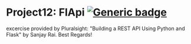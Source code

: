 # Project12: FlApi [![Generic badge](https://img.shields.io/badge/Learn-Python.Flask-blue.svg)](https://shields.io/)

excercise provided by Pluralsight:
"Building a REST API Using Python and Flask"
by Sanjay Rai.
Best Regards!
